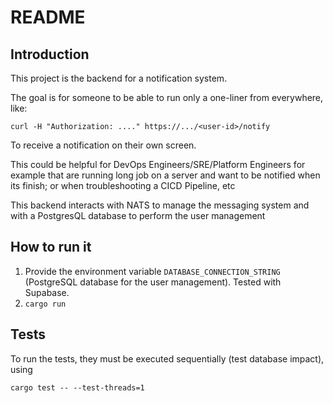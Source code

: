 # README

## Introduction

This project is the backend for a notification system.

The goal is for someone to be able to run only a one-liner from everywhere, like:

```
curl -H "Authorization: ...." https://.../<user-id>/notify
```

To receive a notification on their own screen.

This could be helpful for DevOps Engineers/SRE/Platform Engineers for example that are running long job on a server and want to be notified when its finish;
or when troubleshooting a CICD Pipeline, etc

This backend interacts with NATS to manage the messaging system and with a PostgresQL database to perform the user management

## How to run it

1. Provide the environment variable `DATABASE_CONNECTION_STRING` (PostgreSQL database for the user management). Tested with Supabase.
2. `cargo run`    

## Tests

To run the tests, they must be executed sequentially (test database impact), using

```
cargo test -- --test-threads=1
```